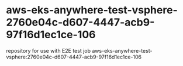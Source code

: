 # aws-eks-anywhere-test-vsphere-2760e04c-d607-4447-acb9-97f16d1ec1ce-106
repository for use with E2E test job aws-eks-anywhere-test-vsphere:2760e04c-d607-4447-acb9-97f16d1ec1ce-106
